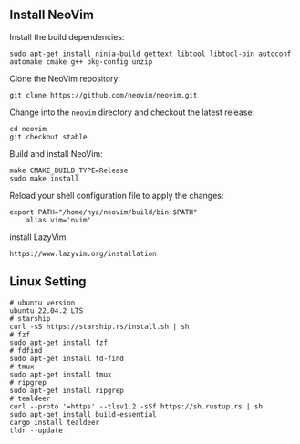 
## Install NeoVim
Install the build dependencies:
```shell
sudo apt-get install ninja-build gettext libtool libtool-bin autoconf automake cmake g++ pkg-config unzip
```

Clone the NeoVim repository:
```shell
git clone https://github.com/neovim/neovim.git
```

Change into the `neovim` directory and checkout the latest release:
```shell
cd neovim
git checkout stable
```

Build and install NeoVim:
```shell
make CMAKE_BUILD_TYPE=Release 
sudo make install
```

Reload your shell configuration file to apply the changes:
```shell
export PATH="/home/hyz/neovim/build/bin:$PATH"
	alias vim='nvim'
```

install LazyVim
```shell
https://www.lazyvim.org/installation
```

## Linux Setting
```shell
# ubuntu version
ubuntu 22.04.2 LTS
# starship
curl -sS https://starship.rs/install.sh | sh
# fzf
sudo apt-get install fzf
# fdfind
sudo apt-get install fd-find
# tmux
sudo apt-get install tmux
# ripgrep
sudo apt-get install ripgrep
# tealdeer
curl --proto '=https' --tlsv1.2 -sSf https://sh.rustup.rs | sh
sudo apt-get install build-essential
cargo install tealdeer
tldr --update
```
